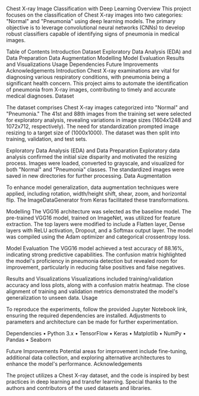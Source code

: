 Chest X-ray Image Classification with Deep Learning
Overview
This project focuses on the classification of Chest X-ray images into two categories: "Normal" and "Pneumonia" using deep learning models. The primary objective is to leverage convolutional neural networks (CNNs) to develop robust classifiers capable of identifying signs of pneumonia in medical images.

Table of Contents
Introduction
Dataset
Exploratory Data Analysis (EDA) and Data Preparation
Data Augmentation
Modelling
Model Evaluation
Results and Visualizations
Usage
Dependencies
Future Improvements
Acknowledgements
Introduction
Chest X-ray examinations are vital for diagnosing various respiratory conditions, with pneumonia being a significant health concern. This project aims to automate the identification of pneumonia from X-ray images, contributing to timely and accurate medical diagnoses. Dataset

The dataset comprises Chest X-ray images categorized into "Normal" and "Pneumonia." The 41st and 88th images from the training set were selected for exploratory analysis, revealing variations in image sizes (1604x1248 and 1072x712, respectively). The need for standardization prompted image resizing to a target size of (1000x1000). The dataset was then split into training, validation, and test sets.

Exploratory Data Analysis (EDA) and Data Preparation
Exploratory data analysis confirmed the initial size disparity and motivated the resizing process. Images were loaded, converted to grayscale, and visualized for both "Normal" and "Pneumonia" classes. The standardized images were saved in new directories for further processing. Data Augmentation

To enhance model generalization, data augmentation techniques were applied, including rotation, width/height shift, shear, zoom, and horizontal flip. The ImageDataGenerator from Keras facilitated these transformations.

Modelling
The VGG16 architecture was selected as the baseline model. The pre-trained VGG16 model, trained on ImageNet, was utilized for feature extraction. The top layers were modified to include a Flatten layer, Dense layers with ReLU activation, Dropout, and a Softmax output layer. The model was compiled using the Adam optimizer and categorical crossentropy loss.

Model Evaluation
The VGG16 model achieved a test accuracy of 88.16%, indicating strong predictive capabilities. The confusion matrix highlighted the model's proficiency in pneumonia detection but revealed room for improvement, particularly in reducing false positives and false negatives.

Results and Visualizations
Visualizations included training/validation accuracy and loss plots, along with a confusion matrix heatmap. The close alignment of training and validation metrics demonstrated the model's generalization to unseen data. Usage

To reproduce the experiments, follow the provided Jupyter Notebook link, ensuring the required dependencies are installed. Adjustments to parameters and architecture can be made for further experimentation.

Dependencies
• Python 3.x • TensorFlow • Keras • Matplotlib • NumPy • Pandas • Seaborn

Future Improvements
Potential areas for improvement include fine-tuning, additional data collection, and exploring alternative architectures to enhance the model's performance. Acknowledgements

The project utilizes a Chest X-ray dataset, and the code is inspired by best practices in deep learning and transfer learning. Special thanks to the authors and contributors of the used datasets and libraries.

